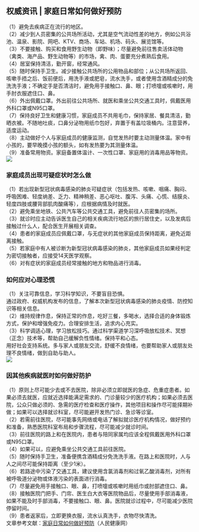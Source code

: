 ## 权威资讯 | 家庭日常如何做好预防  
（1）避免去疾病正在流行的地区。  
（2）减少到人员密集的公共场所活动，尤其是空气流动性差的地方，例如公共浴池、温泉、影院、网吧、KTV、商场、车站、机场、码头、展览馆等。  
（3）不要接触、购买和食用野生动物（即野味）；尽量避免前往售卖活体动物（禽类、海产品、野生动物等）的市场，禽、肉、蛋要充分煮熟后食用。  
（4）居室保持清洁，勤开窗，经常通风。  
（5）随时保持手卫生。减少接触公共场所的公用物品和部位；从公共场所返回、咳嗽手捂之后、饭前便后，用洗手液或肥皂，流水洗手，或者使用含酒精成分的免洗洗手液；不确定手是否清洁时，避免用手接触口、鼻、眼；打喷嚏或咳嗽时，用手肘衣服遮住口、鼻。  
（6）外出佩戴口罩。外出前往公共场所、就医和乘坐公共交通工具时，佩戴医用外科口罩或N95口罩。  
（7）保持良好卫生和健康习惯，家庭成员不共用毛巾，保持家居、餐具清洁，勤晒衣被。不随地吐痰，口鼻分泌物用纸巾包好，弃置于有盖垃圾桶内。注意营养，适度运动。  
（8）主动做好个人与家庭成员的健康监测，自觉发热时要主动测量体温。家中有小孩的，要早晚摸小孩的额头，如有发热要为其测量体温。  
（9）准备常用物资。家庭备置体温计、一次性口罩、家庭用的消毒用品等物资。  
![](http://cdncms.v-keep.cn/wp-content/uploads/2020/02/wea.jpg)  
### 家庭成员出现可疑症状时怎么做  
（1）若出现新型冠状病毒感染的肺炎可疑症状（包括发热、咳嗽、咽痛、胸闷、呼吸困难、轻度纳差、乏力、精神稍差、恶心呕吐、腹泻、头痛、心慌、结膜炎、轻度四肢或腰背部肌肉酸痛等），应根据病情及时就医。  
（2）避免乘坐地铁、公共汽车等公共交通工具，避免前往人员密集的场所。  
（3）就诊时应主动告诉医生自己的相关疾病流行地区的旅行居住史，以及发病后接触过什么人，配合医生开展相关调查。  
（4）患者的家庭成员应佩戴口罩，与无症状的其他家庭成员保持距离，避免近距离接触。  
（5）若家庭中有人被诊断为新型冠状病毒感染的肺炎，其他家庭成员如果经判定为密切接触者，应接受14天医学观察。  
（6）对有症状的家庭成员经常接触的地方和物品进行消毒。  
### 如何应对心理恐慌  
（1）关注可靠信息，学习科学知识，不要盲目恐惧。  
通过政府、权威机构发布的信息，了解本次新型冠状病毒感染的肺炎疫情、防控知识等相关信息。  
（2）维持规律作息，保持正常的作息，吃好三餐，多喝水，选择合适的身体锻炼方式，保护和增强免疫力。合理安排生活，追求内心充实。  
（3）科学调适心理，学习放松技巧。通过科学渠道学习深呼吸放松技术、冥想（正念）技术等，帮助自己缓解负性情绪。保持平和心态。  
用好社会支持系统。多与家人或朋友交流，舒缓不良情绪，也要帮助家人或朋友处理不良情绪，做到自助与助人。  
![](http://cdncms.v-keep.cn/wp-content/uploads/2020/02/20200126025300_2297de98604f4badcf6387fccd04d9fd_2_meitu_1.jpg)  
### 因其他疾病就医时如何做好防护  
（1）原则上尽可能少去或不去医院，除非必须立即就医的急症、危重症患者。如果必须去就医，应就近选择能满足需求的、门诊量较少的医疗机构；如果必须去医院，公众只做必须的、急需的医疗检查和医疗操作，其他项目和操作尽可能择期补做；如果可以选择就诊科室，尽可能避开发热门诊、急诊等诊室。  
（2）若需前往医院，尽可能事先网络或电话了解拟就诊医疗机构情况，做好预约和准备，熟悉医院科室布局和步骤流程，尽可能减少就诊时间。  
（3）前往医院的路上和在医院内，患者与陪同家属均应该全程佩戴医用外科口罩或N95口罩。  
（4）如果可以，应避免乘坐公共交通工具前往医院。  
（5）随时保持手卫生，准备便携含酒精成分免洗洗手液。在路上和医院时，人与人之间尽可能保持距离（至少1米）。  
（6）若路途中污染了交通工具，建议使用含氯消毒剂和过氧乙酸消毒剂，对所有被呼吸道分泌物或体液污染的表面进行消毒。  
（7）尽量避免用手接触口、眼、鼻，打喷嚏或咳嗽时用纸巾或肘部遮住口、鼻。  
（8）接触医院门把手、门帘、医生白大衣等医院物品后，尽量使用手部消毒液，如果不能及时手部消毒，不要接触口、眼、鼻。医院就诊过程中，尽可能减少医院停留时间。  
（9）患者返家后，立即更换衣服，流水认真洗手，衣物尽快清洗。  
文章参考文献：<a href="http://health.people.com.cn/n1/2020/0210/c14739-31579190.html">家庭日常如何做好预防</a>（人民健康网）  
